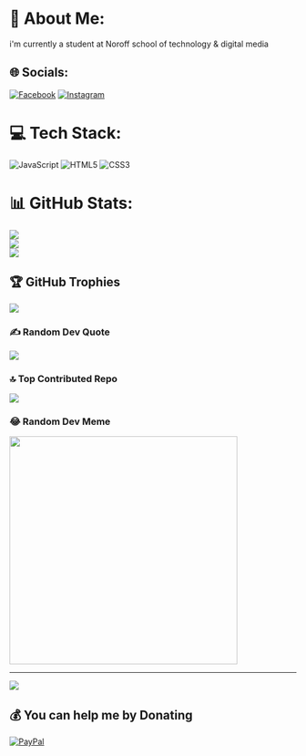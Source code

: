 # 💫 About Me:
i'm currently a student at Noroff school of technology & digital media


## 🌐 Socials:
[![Facebook](https://img.shields.io/badge/Facebook-%231877F2.svg?logo=Facebook&logoColor=white)](https://facebook.com/chris.berg.1029/) [![Instagram](https://img.shields.io/badge/Instagram-%23E4405F.svg?logo=Instagram&logoColor=white)](https://instagram.com/chrisBerg03) 

# 💻 Tech Stack:
![JavaScript](https://img.shields.io/badge/javascript-%23323330.svg?style=for-the-badge&logo=javascript&logoColor=%23F7DF1E) ![HTML5](https://img.shields.io/badge/html5-%23E34F26.svg?style=for-the-badge&logo=html5&logoColor=white) ![CSS3](https://img.shields.io/badge/css3-%231572B6.svg?style=for-the-badge&logo=css3&logoColor=white)
# 📊 GitHub Stats:
![](https://github-readme-stats.vercel.app/api?username=ChrisBerg03&theme=dark&hide_border=false&include_all_commits=false&count_private=false)<br/>
![](https://github-readme-streak-stats.herokuapp.com/?user=ChrisBerg03&theme=dark&hide_border=false)<br/>
![](https://github-readme-stats.vercel.app/api/top-langs/?username=ChrisBerg03&theme=dark&hide_border=false&include_all_commits=false&count_private=false&layout=compact)

## 🏆 GitHub Trophies
![](https://github-profile-trophy.vercel.app/?username=ChrisBerg03&theme=radical&no-frame=false&no-bg=false&margin-w=4)

### ✍️ Random Dev Quote
![](https://quotes-github-readme.vercel.app/api?type=horizontal&theme=dark)

### 🔝 Top Contributed Repo
![](https://github-contributor-stats.vercel.app/api?username=ChrisBerg03&limit=5&theme=dracula&combine_all_yearly_contributions=true)

### 😂 Random Dev Meme
<img src='https://randommeme-five.vercel.app/' style="height: 400px;"/>

---
[![](https://visitcount.itsvg.in/api?id=ChrisBerg03&icon=0&color=5)](https://visitcount.itsvg.in)

  ## 💰 You can help me by Donating
  [![PayPal](https://img.shields.io/badge/PayPal-00457C?style=for-the-badge&logo=paypal&logoColor=white)](https://paypal.me/paypal.me/ChrisRobertBerg) 

  
<!-- Proudly created with GPRM ( https://gprm.itsvg.in ) -->
